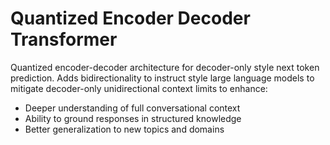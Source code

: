 # Quantized Encoder Decoder Transformer

Quantized encoder-decoder architecture for decoder-only style next token prediction. Adds bidirectionality to instruct style large language models to mitigate decoder-only unidirectional context limits to enhance:

- Deeper understanding of full conversational context
- Ability to ground responses in structured knowledge
- Better generalization to new topics and domains

